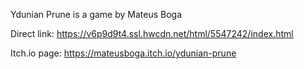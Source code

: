 Ydunian Prune is a game by Mateus Boga

Direct link: https://v6p9d9t4.ssl.hwcdn.net/html/5547242/index.html

Itch.io page: https://mateusboga.itch.io/ydunian-prune
